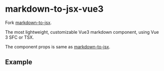 # markdown-to-jsx-vue3

Fork [markdown-to-jsx](https://github.com/probablyup/markdown-to-jsx).

The most lightweight, customizable Vue3 markdown component, using Vue 3 SFC or TSX.

The component props is same as [markdown-to-jsx](https://github.com/probablyup/markdown-to-jsx).

## Example